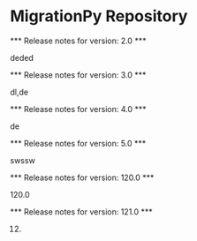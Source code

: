 # MigrationPy Repository

*** Release notes for version: 2.0 ***

deded

*** Release notes for version: 3.0 ***

dl,de

*** Release notes for version: 4.0 ***

de

*** Release notes for version: 5.0 ***

swssw

*** Release notes for version: 120.0 ***

120.0

*** Release notes for version: 121.0 ***

12.